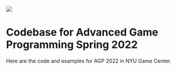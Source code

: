<div style="align:center"><img src ="https://github.com/NYUGameCenter/Unity-Git-Config/blob/master/NYU_GameCenter_Logo_Formatted_Thin.png"></div>

# Codebase for Advanced Game Programming Spring 2022

Here are the code and examples for AGP 2022 in NYU Game Center.

